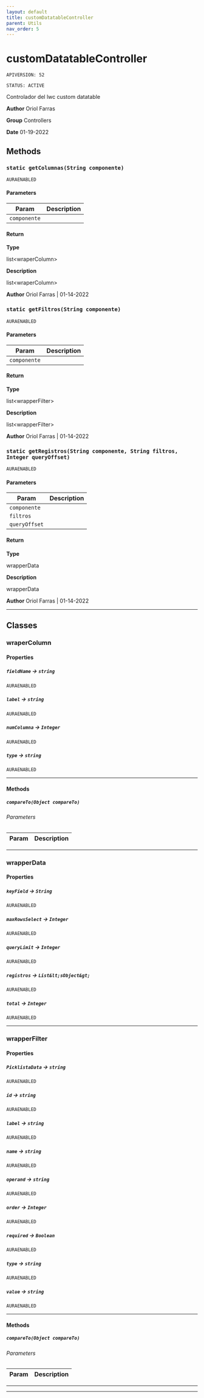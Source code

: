 ```yaml
---
layout: default
title: customDatatableController
parent: Utils
nav_order: 5
---
```


# customDatatableController

`APIVERSION: 52`

`STATUS: ACTIVE`

Controlador del lwc custom datatable

**Author** Oriol Farras

**Group** Controllers

**Date** 01-19-2022

## Methods

### `static getColumnas(String componente)`

`AURAENABLED`

#### Parameters

| Param        | Description |
| ------------ | ----------- |
| `componente` |             |

#### Return

**Type**

list&lt;wraperColumn&gt;

**Description**

list&lt;wraperColumn&gt;

**Author** Oriol Farras | 01-14-2022

### `static getFiltros(String componente)`

`AURAENABLED`

#### Parameters

| Param        | Description |
| ------------ | ----------- |
| `componente` |             |

#### Return

**Type**

list&lt;wrapperFilter&gt;

**Description**

list&lt;wrapperFilter&gt;

**Author** Oriol Farras | 01-14-2022

### `static getRegistros(String componente, String filtros, Integer queryOffset)`

`AURAENABLED`

#### Parameters

| Param         | Description |
| ------------- | ----------- |
| `componente`  |             |
| `filtros`     |             |
| `queryOffset` |             |

#### Return

**Type**

wrapperData

**Description**

wrapperData

**Author** Oriol Farras | 01-14-2022

---

## Classes

### wraperColumn

#### Properties

##### `fieldName` → `string`

`AURAENABLED`

##### `label` → `string`

`AURAENABLED`

##### `numColumna` → `Integer`

`AURAENABLED`

##### `type` → `string`

`AURAENABLED`

---

#### Methods

##### `compareTo(Object compareTo)`

###### Parameters

| Param | Description |
| ----- | ----------- |

---

### wrapperData

#### Properties

##### `keyField` → `String`

`AURAENABLED`

##### `maxRowsSelect` → `Integer`

`AURAENABLED`

##### `queryLimit` → `Integer`

`AURAENABLED`

##### `registros` → `List&lt;sObject&gt;`

`AURAENABLED`

##### `total` → `Integer`

`AURAENABLED`

---

### wrapperFilter

#### Properties

##### `PicklistaData` → `string`

`AURAENABLED`

##### `id` → `string`

`AURAENABLED`

##### `label` → `string`

`AURAENABLED`

##### `name` → `string`

`AURAENABLED`

##### `operand` → `string`

`AURAENABLED`

##### `order` → `Integer`

`AURAENABLED`

##### `required` → `Boolean`

`AURAENABLED`

##### `type` → `string`

`AURAENABLED`

##### `value` → `string`

`AURAENABLED`

---

#### Methods

##### `compareTo(Object compareTo)`

###### Parameters

| Param | Description |
| ----- | ----------- |

---

---
